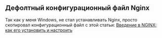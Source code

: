 Дефолтный конфигурационный файл Nginx
----------------------
Так как у меня Windows, не стал устанавливать Nginx, просто скопировал конфигурационный файл с этой статьи:
[Введение в NGINX: как его установить и настроить](https://proglib.io/p/nginx/ "Введение в NGINX: как его установить и настроить")

